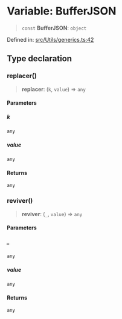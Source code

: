 # Variable: BufferJSON

> `const` **BufferJSON**: `object`

Defined in: [src/Utils/generics.ts:42](https://github.com/Fokusdotid/bail/blob/cf6cc85134e12081bc635cea02cc0eee74033a81/src/Utils/generics.ts#L42)

## Type declaration

### replacer()

> **replacer**: (`k`, `value`) => `any`

#### Parameters

##### k

`any`

##### value

`any`

#### Returns

`any`

### reviver()

> **reviver**: (`_`, `value`) => `any`

#### Parameters

##### \_

`any`

##### value

`any`

#### Returns

`any`
